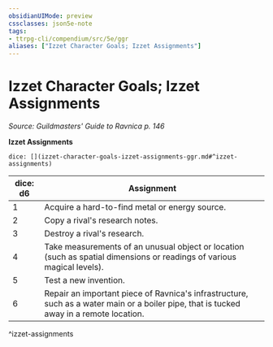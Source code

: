 ```yaml
---
obsidianUIMode: preview
cssclasses: json5e-note
tags:
- ttrpg-cli/compendium/src/5e/ggr
aliases: ["Izzet Character Goals; Izzet Assignments"]
---
```

# Izzet Character Goals; Izzet Assignments
*Source: Guildmasters' Guide to Ravnica p. 146* 

**Izzet Assignments**

`dice: [](izzet-character-goals-izzet-assignments-ggr.md#^izzet-assignments)`

| dice: d6 | Assignment |
|----------|------------|
| 1 | Acquire a hard-to-find metal or energy source. |
| 2 | Copy a rival's research notes. |
| 3 | Destroy a rival's research. |
| 4 | Take measurements of an unusual object or location (such as spatial dimensions or readings of various magical levels). |
| 5 | Test a new invention. |
| 6 | Repair an important piece of Ravnica's infrastructure, such as a water main or a boiler pipe, that is tucked away in a remote location. |
^izzet-assignments